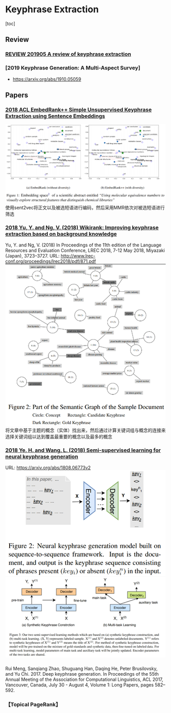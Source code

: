 # Keyphrase Extraction

[toc]

## Review
### [REVIEW 201905 A review of keyphrase extraction](resources/notes/d0001/keyphrase_2019_A_Review_of_Keyphrase_Extraction.md)

### [2019 Keyphrase Generation: A Multi-Aspect Survey]
- https://arxiv.org/abs/1910.05059

## Papers
### [2018 ACL EmbedRank++ Simple Unsupervised Keyphrase Extraction using Sentence Embeddings](resources/notes/d0001/keyphrase_2018_simple_unsupervisd_keyphrase_embedding.md)    
![](resources/images/d0001/071945141708511.png)
使用sent2vec将正文以及被选短语进行编码，然后采用MMR依次对被选短语进行筛选

### [2018 Yu, Y. and Ng, V. (2018) Wikirank: Improving keyphrase extraction based on background knowledge](resources/notes/d0001/keyphrase_2018_WikiRank_Improving_Keyphrase_Extraction_Based_on_Background_Knowledge.md)
Yu, Y. and Ng, V. (2018) 
In Proceedings of the 11th edition of the Language Resources and Evaluation Conference, LREC 2018, 7-12 May 2018, Miyazaki (Japan), 3723–3727. URL:
http://www.lrec-conf.org/proceedings/lrec2018/pdf/871.pdf
![](resources//images/d0001/341949341406512.png)
将文章中基于主题的概念（实体）找出来，然后通过计算关键词组与概念的连接来选择关键词组以达到覆盖最重要的概念以及最多的概念

### [2018 Ye, H. and Wang, L. (2018) Semi-supervised learning for neural keyphrase generation](resources/notes/d0001/keyphrase_2018_SemiSupervisedLearningforNeuralKeyphraseGeneration.md)
URL: https://arxiv.org/abs/1808.06773v2
![](resources/images/d0001/401950111113512.png)
![](resources/images/d0001/231950441113512.png)

###


Rui Meng, Sanqiang Zhao, Shuguang Han, Daqing
He, Peter Brusilovsky, and Yu Chi. 2017. Deep
keyphrase generation. In Proceedings of the 55th
Annual Meeting of the Association for Computational Linguistics, ACL 2017, Vancouver, Canada,
July 30 - August 4, Volume 1: Long Papers, pages
582–592.

### 【Topical PageRank】